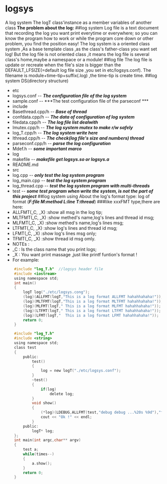 # logsys
A log system
The logT class'instance as a member variables of another class
**The problem about the log:**
##log system
Log file is a text document that recording the log you want print everytime or everywhere; so you can know the program how to work or while the program core down or other problem, you find the position easy!
The log system is a oriented class system ,As a base template class ,as the class's father-class you want set log! But the log file is not oriented class ,it means the log file is several class's home,maybe a namespace or a module!
##log file
The log file is update or recreate when the file's size is bigger than the DEFAULT_LFSIZE(=default log file size ,you set in etc/logsys.conf). The filename is module+time-tip+suffix(.log) ,the time-tip is create time.
##log system DS(directory structure)
- etc
 - logsys.conf -- ***The configuration file of the  log system***
 - sample.conf -- ***The test configuration file of the parseconf ***
- include
 - Basethread.cpp/h -- ***Base of thread***
 - confdata.cpp/h -- ***The data of configuration of log system***
 - filedata.cpp/h -- ***The log file list dealwith***
 - lmutex.cpp/h -- ***The log system mutex to make r/w safely***
 - log_T.cpp/h -- ***The log system write here***
 - lthread.cpp/h -- ***The check(log file's size and numbers) thread***
 - parseconf.cpp/h -- ***parse the log configuration***
 - Mdef.h -- ***some important marco***
- log
- makefile -- ***makefile get logsys.so or logsys.a***
- README.md
- src
 - log.cpp -- ***only test the log system program***
 - log_main.cpp -- ***test the log system program***
 - log_thread.cpp -- ***test the log system program with multi-threads***
- test -- ***some test program when write the system, is not the part of this project***
##log system using
 About the log's format type:
 log of format (***F:file M:method L:line T:thread***) 
###like xxxFMT type,there are here: 
- ALLFMT(_C, _X)    :show all msg in the log tip;
- MLTFMT(_C, _X) :show methed's name,log's lines and thread id msg;
- MLFMT(_C, _X)  :show methed's name,log's lines msg;
- LTFMT(_C, _X)  :show log's lines and thread id msg;
- LFMT(_C, _X)   :show log's lines msg only;
- TFMT(_C, _X)   :show thread id msg omly.
- NOTEs :
 - _C : Is the class name that you print logs;
 - _X : You want print massage ,just like printf funtion's format !
- For example:
```c
    #include "log_T.h"  //logsys header file
    #include <iostream>
    using namespace std;
    int main()
    {
        logT log("./etc/logsys.cong");
        (log)(ALLFMT(logT,"This is a log format ALLFMT hahahhahaha!"));
        (log)(MLTFMT(logT,"This is a log format MLTFMT hahahhahaha!"));
        (log)(MLFMT(logT," This is a log format MLFMT hahahhahaha!"));
        (log)(LTFMT(logT," This is a log format LTFMT hahahhahaha!"));
        (log)(LFMT(logT,"  This is a log format LFMT hahahhahaha!"));
        return 0;
    }
```

```c
	#include "log_T.h"
	#include <string>
	using namespace std;
	class test
	{
		public:
			test()
			{
				log = new logT("./etc/logsys.conf");
			}
			~test()
			{
				if(log)
					delete log;
			}
			void show()
			{
				(*log)(LDEBUG,ALLFMT(test,"debug debug ...%20s %9d"),"format",LOG_DEBUG);
				cout << "Ok !" << endl;
			}
		public:
			logT* log;
	};
	int main(int argc,char** argv)
	{
		test a;
		while(times--)
		{
			a.show();
		}
		return 0;
	}
```
